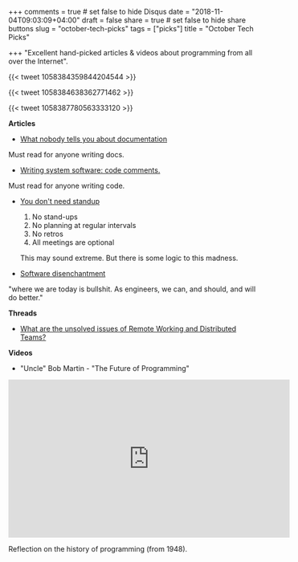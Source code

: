 +++
comments = true	# set false to hide Disqus
date = "2018-11-04T09:03:09+04:00"
draft = false
share = true	# set false to hide share buttons
slug = "october-tech-picks"
tags = ["picks"]
title = "October Tech Picks"

+++
"Excellent hand-picked articles & videos about programming from all over the Internet".

{{< tweet 1058384359844204544 >}}

{{< tweet 1058384638362771462 >}}

{{< tweet 1058387780563333120 >}}

<!--more-->

**Articles**

* [What nobody tells you about documentation](https://www.divio.com/blog/documentation/)

Must read for anyone writing docs.

* [Writing system software: code comments.](http://antirez.com/news/124)

Must read for anyone writing code.

* [You don't need standup](https://medium.com/@jsonpify/you-dont-need-standup-9a74782517c1)

  1. No stand-ups
  2. No planning at regular intervals
  3. No retros
  4. All meetings are optional

  This may sound extreme. But there is some logic to this madness.

* [Software disenchantment](http://tonsky.me/blog/disenchantment/)

"where we are today is bullshit. As engineers, we can, and should, and will do better."

**Threads**

* [What are the unsolved issues of Remote Working and Distributed Teams?](https://www.indiehackers.com/forum/what-are-the-unsolved-issues-of-remote-working-and-distributed-teams-ec37ec323e)

**Videos**

* "Uncle" Bob Martin - "The Future of Programming"

<iframe width="560" height="315" src="https://www.youtube-nocookie.com/embed/ecIWPzGEbFc" frameborder="0" allow="accelerometer; autoplay; encrypted-media; gyroscope; picture-in-picture" allowfullscreen></iframe>

Reflection on the history of programming (from 1948).
